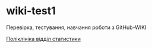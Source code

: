 # wiki-test1
Перевірка, тестування, навчання роботи з GitHub-WIKI 

[Поліклініка відділ статистики](https://github.com/romanm/wiki-test1/wiki/%D0%9F%D0%BE%D0%BB%D1%96%D0%BA%D0%BB%D1%96%D0%BD%D1%96%D0%BA%D0%B0-%D0%B2%D1%96%D0%B4%D0%B4%D1%96%D0%BB-%D1%81%D1%82%D0%B0%D1%82%D0%B8%D1%81%D1%82%D0%B8%D0%BA%D0%B8)
